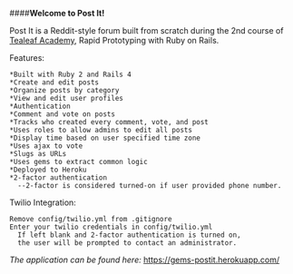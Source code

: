 ####**Welcome to Post It!**

Post It is a Reddit-style forum built from scratch during the 2nd course of [Tealeaf Academy](http://gotealeaf.com), Rapid Prototyping with Ruby on Rails.


Features:

    *Built with Ruby 2 and Rails 4
    *Create and edit posts
    *Organize posts by category
    *View and edit user profiles
    *Authentication
    *Comment and vote on posts
    *Tracks who created every comment, vote, and post
    *Uses roles to allow admins to edit all posts
    *Display time based on user specified time zone
    *Uses ajax to vote
    *Slugs as URLs
    *Uses gems to extract common logic
    *Deployed to Heroku
    *2-factor authentication
      --2-factor is considered turned-on if user provided phone number.


Twilio Integration:
    
    Remove config/twilio.yml from .gitignore
    Enter your twilio credentials in config/twilio.yml
      If left blank and 2-factor authentication is turned on, 
      the user will be prompted to contact an administrator.


_The application can be found here:_ https://gems-postit.herokuapp.com/
